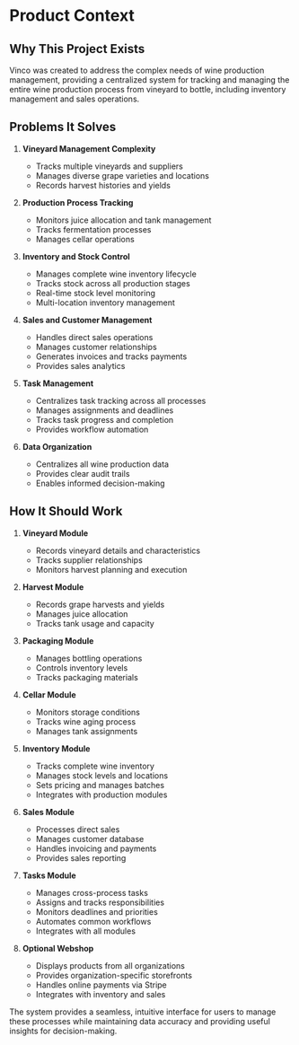 # Product Context

## Why This Project Exists
Vinco was created to address the complex needs of wine production management, providing a centralized system for tracking and managing the entire wine production process from vineyard to bottle, including inventory management and sales operations.

## Problems It Solves
1. **Vineyard Management Complexity**
   - Tracks multiple vineyards and suppliers
   - Manages diverse grape varieties and locations
   - Records harvest histories and yields

2. **Production Process Tracking**
   - Monitors juice allocation and tank management
   - Tracks fermentation processes
   - Manages cellar operations

3. **Inventory and Stock Control**
   - Manages complete wine inventory lifecycle
   - Tracks stock across all production stages
   - Real-time stock level monitoring
   - Multi-location inventory management

4. **Sales and Customer Management**
   - Handles direct sales operations
   - Manages customer relationships
   - Generates invoices and tracks payments
   - Provides sales analytics

5. **Task Management**
   - Centralizes task tracking across all processes
   - Manages assignments and deadlines
   - Tracks task progress and completion
   - Provides workflow automation

6. **Data Organization**
   - Centralizes all wine production data
   - Provides clear audit trails
   - Enables informed decision-making

## How It Should Work
1. **Vineyard Module**
   - Records vineyard details and characteristics
   - Tracks supplier relationships
   - Monitors harvest planning and execution

2. **Harvest Module**
   - Records grape harvests and yields
   - Manages juice allocation
   - Tracks tank usage and capacity

3. **Packaging Module**
   - Manages bottling operations
   - Controls inventory levels
   - Tracks packaging materials

4. **Cellar Module**
   - Monitors storage conditions
   - Tracks wine aging process
   - Manages tank assignments

5. **Inventory Module**
   - Tracks complete wine inventory
   - Manages stock levels and locations
   - Sets pricing and manages batches
   - Integrates with production modules

6. **Sales Module**
   - Processes direct sales
   - Manages customer database
   - Handles invoicing and payments
   - Provides sales reporting

7. **Tasks Module**
   - Manages cross-process tasks
   - Assigns and tracks responsibilities
   - Monitors deadlines and priorities
   - Automates common workflows
   - Integrates with all modules

8. **Optional Webshop**
   - Displays products from all organizations
   - Provides organization-specific storefronts
   - Handles online payments via Stripe
   - Integrates with inventory and sales

The system provides a seamless, intuitive interface for users to manage these processes while maintaining data accuracy and providing useful insights for decision-making.
